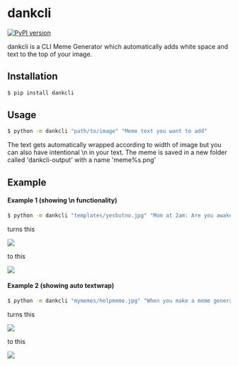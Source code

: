 # dankcli
[![PyPI version](https://badge.fury.io/py/dankcli.svg)](https://badge.fury.io/py/dankcli)

dankcli is a CLI Meme Generator which automatically adds white space and text to the top of your image.

## Installation

```bash
$ pip install dankcli
```

## Usage

```bash
$ python -m dankcli "path/to/image" "Meme text you want to add"
```

The text gets automatically wrapped according to width of image but you can also have intentional \n in your text.
The meme is saved in a new folder called 'dankcli-output' with a name 'meme%s.png'

## Example

#### Example 1 (showing \n functionality)
```bash
$ python -m dankcli "templates/yesbutno.jpg" "Mom at 2am: Are you awake?\n\nMe:"
```
turns this

![](https://i.imgur.com/nW3XPkF.jpg)

to this

![](https://i.imgur.com/h6qgp9m.png)

#### Example 2 (showing auto textwrap)
```bash
$ python -m dankcli "mymemes/helpmeme.jpg" "When you make a meme generator but now you can't stop making memes"
```
turns this

![](https://i.imgur.com/6CDBFwF.jpg)

to this

![](https://i.imgur.com/lSBUfNb.png)

